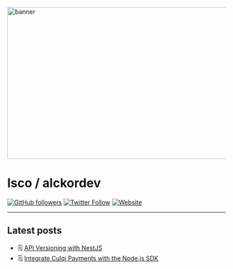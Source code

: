 <img width="1600" height="350" alt="banner" src="https://github.com/user-attachments/assets/88c0ea8d-7332-4570-be72-9a87cc2025cc" />

# Isco / alckordev

[![GitHub followers](https://img.shields.io/github/followers/alckordev?label=Follow&style=social)](https://github.com/alckordev)
[![Twitter Follow](https://img.shields.io/twitter/follow/alckordev?style=social)](https://x.com/alckordev)
[![Website](https://img.shields.io/website?down_color=red&down_message=offline&style=social&url=https%3A%2F%2Falckor.dev)](https://alckor.dev)

---

## Latest posts

- 🗒️ [API Versioning with NestJS](https://www.alckor.dev/versioning-api-with-nestjs)
- 🗒️ [Integrate Culqi Payments with the Node.js SDK](https://www.alckor.dev/integrate-culqi-payments-nodejs-sdk)
